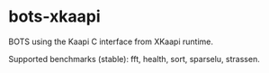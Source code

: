 bots-xkaapi
===========

BOTS using the Kaapi C interface from XKaapi runtime.

Supported benchmarks (stable): fft, health, sort, sparselu, strassen.
